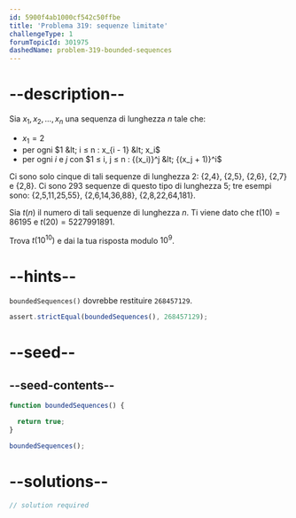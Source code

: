 ```yaml
---
id: 5900f4ab1000cf542c50ffbe
title: 'Problema 319: sequenze limitate'
challengeType: 1
forumTopicId: 301975
dashedName: problem-319-bounded-sequences
---
```


# --description--

Sia $x_1, x_2, \ldots, x_n$ una sequenza di lunghezza $n$ tale che:

- $x_1 = 2$
- per ogni $1 &lt; i ≤ n : x_{i - 1} &lt; x_i$
- per ogni $i$ e $j$ con $1 ≤ i, j ≤ n : {(x_i)}^j &lt; {(x_j + 1)}^i$

Ci sono solo cinque di tali sequenze di lunghezza 2: {2,4}, {2,5}, {2,6}, {2,7} e {2,8}. Ci sono 293 sequenze di questo tipo di lunghezza 5; tre esempi sono: {2,5,11,25,55}, {2,6,14,36,88}, {2,8,22,64,181}.

Sia $t(n)$ il numero di tali sequenze di lunghezza $n$. Ti viene dato che $t(10) = 86195$ e $t(20) = 5227991891$.

Trova $t({10}^{10})$ e dai la tua risposta modulo $10^9$.

# --hints--

`boundedSequences()` dovrebbe restituire `268457129`.

```js
assert.strictEqual(boundedSequences(), 268457129);
```

# --seed--

## --seed-contents--

```js
function boundedSequences() {

  return true;
}

boundedSequences();
```

# --solutions--

```js
// solution required
```

